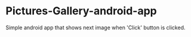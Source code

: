 # Pictures-Gallery-android-app
Simple android app that shows next image when 'Click' button is clicked.
